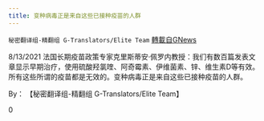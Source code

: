 ```yaml
---
title: 变种病毒正是来自这些已接种疫苗的人群
---
```

`秘密翻译组-精翻组 G-Translators/Elite Team` [轉載自GNews](https://gnews.org/zh-hans/1545051/)

8/13/2021 法国长期疫苗政策专家克里斯蒂安·佩罗内教授：我们有数百篇发表文章显示早期治疗，使用硫酸羟氯喹、阿奇霉素、伊维菌素、锌、维生素D等有效。所有这些所谓的疫苗都是无效的。变种病毒正是来自这些已接种疫苗的人群。

By： 【秘密翻译组-精翻组 G-Translators/Elite Team】

0
